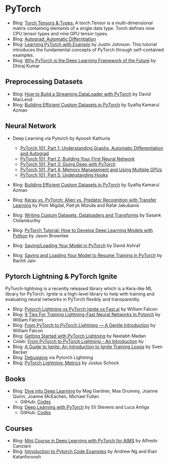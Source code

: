 # PyTorch  

- Blog: [Torch Tensors & Types:](https://pytorch.org/docs/stable/tensors.html) A torch.Tensor is a multi-dimensional 
matrix containing elements of a single data type. Torch defines nine CPU tensor types and nine GPU tensor types. 
- Blog: [Autograd: Automatic Differntiation](https://pytorch.org/tutorials/beginner/blitz/autograd_tutorial.html) 
- Blog: [Learning PyTorch with Exampls](https://pytorch.org/tutorials/beginner/pytorch_with_examples.html) by Justin Johnson. 
This tutorial introduces the fundamental concepts of PyTorch through self-contained examples.  
- Blog: [Why PyTorch is the Deep Learning Framework of the Future](https://blog.paperspace.com/why-use-pytorch-deep-learning-framework/) by Dhiraj Kumar  

## Preprocessing Datasets  

- Blog: [How to Build a Streaming DataLoader with PyTorch](https://medium.com/speechmatics/how-to-build-a-streaming-dataloader-with-pytorch-a66dd891d9dd) by David MacLeod   
- Blog: [Building Efficient Custom Datasets in PyTorch](https://towardsdatascience.com/building-efficient-custom-datasets-in-pytorch-2563b946fd9f) by Syafiq Kamarul Azman    

## Neural Network

- Deep Learning via Pytorch by Ayoosh Kathuria  
    - [PyTorch 101, Part 1: Understanding Graphs, Automatic Differentiation and Autograd](https://blog.paperspace.com/pytorch-101-understanding-graphs-and-automatic-differentiation/)  
    - [PyTorch 101, Part 2: Building Your First Neural Network](https://blog.paperspace.com/pytorch-101-building-neural-networks/)  
    - [PyTorch 101, Part 3: Going Deep with PyTorch](https://blog.paperspace.com/pytorch-101-advanced/)  
    - [PyTorch 101, Part 4: Memory Management and Using Multiple GPUs](https://blog.paperspace.com/pytorch-memory-multi-gpu-debugging/)  
    - [PyTorch 101, Part 5: Understanding Hooks](https://blog.paperspace.com/pytorch-hooks-gradient-clipping-debugging/)
    
 - Blog: [Building Efficient Custom Datasets in PyTorch](https://towardsdatascience.com/building-efficient-custom-datasets-in-pytorch-2563b946fd9f) by Syafiq Kamarul Azman   
 - Blog: [Keras vs. PyTorch: Alien vs. Predator Recognition with Transfer Learning](https://deepsense.ai/keras-vs-pytorch-avp-transfer-learning/) by Piotr Migdal, Patryk Miziuła and Rafał Jakubanis  
 - Blog: [Writing Custum Datasets, Dataloaders and Transforms](https://pytorch.org/tutorials/beginner/data_loading_tutorial.html) by Sasank Chilamkurthy    
 - Blog: [PyTorch Tutorial: How to Develop Deep Learning Models with Python](https://machinelearningmastery.com/pytorch-tutorial-develop-deep-learning-models/) by Jason Brownlee    
 - Blog: [Saving/Loading Your Model in PyTorch](https://medium.com/udacity-pytorch-challengers/saving-loading-your-model-in-pytorch-741b80daf3c) by David Ashraf  
 - Blog: [Saving and Loading Your Model to Resume Training in PyTorch](https://medium.com/analytics-vidhya/saving-and-loading-your-model-to-resume-training-in-pytorch-cb687352fa61) by Rachit Jain   
 
## Pytorch Lightning & PyTorch Ignite  
PyTorch-lightning is a recently released library which is a Kera-like ML library for PyTorch. Ignite is a high-level library to help with training and evaluating neural networks in PyTorch flexibly and transparently.  

- Blog: [Pytorch Lightning vs PyTorch Ignite vs Fast.ai](https://towardsdatascience.com/pytorch-lightning-vs-pytorch-ignite-vs-fast-ai-61dc7480ad8a) by William Falcon  
- Blog: [9 Tips For Training Lightning-Fast Neural Networks In Pytorch](http://taylorliu.com/2019-08-17-pytorch-tips/#pytorch-lightning) by William Falcon   
- Blog: [From PyTorch to PyTorch Lightning — A Gentle Introduction](https://towardsdatascience.com/9-tips-for-training-lightning-fast-neural-networks-in-pytorch-8e63a502f565)  by William Falcon   
- Blog: [Getting Started with PyTorch Lightning](https://www.learnopencv.com/getting-started-with-pytorch-lightning/) by Neelabh Madan 
- Colab: [From PyTorch to PyTorch Lightning - An Introduction](https://colab.research.google.com/drive/1Mowb4NzWlRCxzAFjOIJqUmmk_wAT-XP3#scrollTo=x83-rnVKT8Wo) by 
- Blog: [A Guide to Ignite: An Introduction to Ignite Training Loops](https://svenbecker.github.io/programming/deep%20learning/python/ignite/) by Sven Becker  
- Blog: [Debugging](https://pytorch-lightning.readthedocs.io/en/latest/debugging.html) via Pytorch Lightning  
- Blog: [PyTorch Lightning: Metrics](https://medium.com/pytorch/pytorch-lightning-metrics-35cb5ab31857) by Justus Schock   

## Books

- Blog: [Dive into Deep Learning](https://d2l.ai) by  Mag Gardner, Max Drummy, Joanne Quinn, Joanne McEachen, Michael Fullan   
    - GitHub: [Codes](https://github.com/dsgiitr/d2l-pytorch)   
- Blog: [Deep Learning with PyTorch](https://pytorch.org/deep-learning-with-pytorch) by Eli Stevens and Luca Antiga  
    - GitHub: [Codes](https://github.com/deep-learning-with-pytorch/dlwpt-code)   


## Courses

- Blog: [Mini Course in Deep Learning with PyTorch for AIMS](https://github.com/Atcold/pytorch-Deep-Learning-Minicourse) 
by Alfredo Canziani   
- Blog: [Introduction to Pytorch Code Examples](https://cs230.stanford.edu/blog/pytorch/) by Andrew Ng and Kian Katanforoosh     



